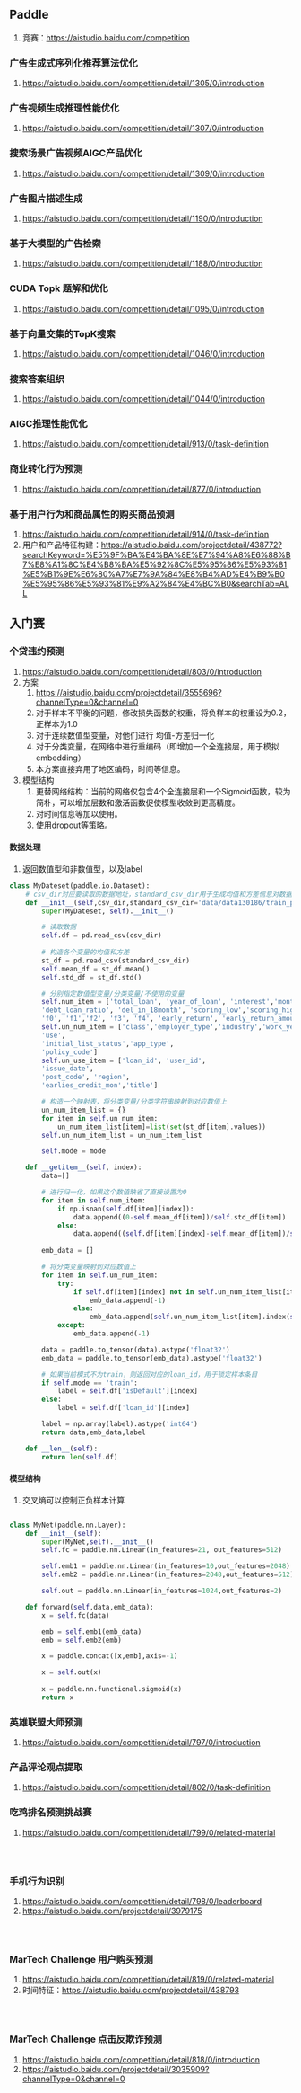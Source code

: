 ## Paddle
1. 竞赛：https://aistudio.baidu.com/competition




### 广告生成式序列化推荐算法优化
1. https://aistudio.baidu.com/competition/detail/1305/0/introduction


### 广告视频生成推理性能优化
1. https://aistudio.baidu.com/competition/detail/1307/0/introduction


### 搜索场景广告视频AIGC产品优化
1. https://aistudio.baidu.com/competition/detail/1309/0/introduction


### 广告图片描述生成
1. https://aistudio.baidu.com/competition/detail/1190/0/introduction

### 基于大模型的广告检索
1. https://aistudio.baidu.com/competition/detail/1188/0/introduction


### CUDA Topk 题解和优化
1. https://aistudio.baidu.com/competition/detail/1095/0/introduction

### 基于向量交集的TopK搜索
1. https://aistudio.baidu.com/competition/detail/1046/0/introduction

### 搜索答案组织
1. https://aistudio.baidu.com/competition/detail/1044/0/introduction

### AIGC推理性能优化
1. https://aistudio.baidu.com/competition/detail/913/0/task-definition

### 商业转化行为预测
1. https://aistudio.baidu.com/competition/detail/877/0/introduction

### 基于用户行为和商品属性的购买商品预测
1. https://aistudio.baidu.com/competition/detail/914/0/task-definition
2. 用户和产品特征构建：https://aistudio.baidu.com/projectdetail/438772?searchKeyword=%E5%9F%BA%E4%BA%8E%E7%94%A8%E6%88%B7%E8%A1%8C%E4%B8%BA%E5%92%8C%E5%95%86%E5%93%81%E5%B1%9E%E6%80%A7%E7%9A%84%E8%B4%AD%E4%B9%B0%E5%95%86%E5%93%81%E9%A2%84%E4%BC%B0&searchTab=ALL

## 入门赛
### 个贷违约预测
1. https://aistudio.baidu.com/competition/detail/803/0/introduction
2. 方案
   1. https://aistudio.baidu.com/projectdetail/3555696?channelType=0&channel=0
   2. 对于样本不平衡的问题，修改损失函数的权重，将负样本的权重设为0.2，正样本为1.0
   3. 对于连续数值型变量，对他们进行 均值-方差归一化
   4. 对于分类变量，在网络中进行重编码（即增加一个全连接层，用于模拟embedding）
   5. 本方案直接弃用了地区编码，时间等信息。
3. 模型结构
   1. 更替网络结构：当前的网络仅包含4个全连接层和一个Sigmoid函数，较为简朴，可以增加层数和激活函数促使模型收敛到更高精度。
   2. 对时间信息等加以使用。
   3. 使用dropout等策略。




#### 数据处理
1. 返回数值型和非数值型，以及label
```python
class MyDateset(paddle.io.Dataset):
    # csv_dir对应要读取的数据地址，standard_csv_dir用于生成均值和方差信息对数据进行归一化的文件地址
    def __init__(self,csv_dir,standard_csv_dir='data/data130186/train_public.csv',mode = 'train'):
        super(MyDateset, self).__init__()

        # 读取数据
        self.df = pd.read_csv(csv_dir)
        
        # 构造各个变量的均值和方差
        st_df = pd.read_csv(standard_csv_dir)
        self.mean_df = st_df.mean()
        self.std_df = st_df.std()

        # 分别指定数值型变量/分类变量/不使用的变量
        self.num_item = ['total_loan', 'year_of_loan', 'interest','monthly_payment',
        'debt_loan_ratio', 'del_in_18month', 'scoring_low','scoring_high', 'known_outstanding_loan', 'known_dero','pub_dero_bankrup', 'recircle_b', 'recircle_u', 
        'f0', 'f1','f2', 'f3', 'f4', 'early_return', 'early_return_amount','early_return_amount_3mon']
        self.un_num_item = ['class','employer_type','industry','work_year','house_exist', 'censor_status',
        'use',
        'initial_list_status','app_type',
        'policy_code']
        self.un_use_item = ['loan_id', 'user_id',
        'issue_date', 
        'post_code', 'region',
        'earlies_credit_mon','title']

        # 构造一个映射表，将分类变量/分类字符串映射到对应数值上
        un_num_item_list = {}
        for item in self.un_num_item:
            un_num_item_list[item]=list(set(st_df[item].values))
        self.un_num_item_list = un_num_item_list

        self.mode = mode

    def __getitem__(self, index):
        data=[]

        # 进行归一化，如果这个数值缺省了直接设置为0
        for item in self.num_item:
            if np.isnan(self.df[item][index]):
                data.append((0-self.mean_df[item])/self.std_df[item])
            else:
                data.append((self.df[item][index]-self.mean_df[item])/self.std_df[item])
        
        emb_data = []

        # 将分类变量映射到对应数值上
        for item in self.un_num_item:
            try:
                if self.df[item][index] not in self.un_num_item_list[item]:
                    emb_data.append(-1)
                else:
                    emb_data.append(self.un_num_item_list[item].index(self.df[item][index]))
            except:
                emb_data.append(-1)

        data = paddle.to_tensor(data).astype('float32')
        emb_data = paddle.to_tensor(emb_data).astype('float32')

        # 如果当前模式不为train，则返回对应的loan_id，用于锁定样本条目
        if self.mode == 'train':
            label = self.df['isDefault'][index]
        else:
            label = self.df['loan_id'][index]

        label = np.array(label).astype('int64')
        return data,emb_data,label

    def __len__(self):
        return len(self.df)

```


#### 模型结构
1. 交叉熵可以控制正负样本计算
```python

class MyNet(paddle.nn.Layer):
    def __init__(self):
        super(MyNet,self).__init__()
        self.fc = paddle.nn.Linear(in_features=21, out_features=512)

        self.emb1 = paddle.nn.Linear(in_features=10,out_features=2048)
        self.emb2 = paddle.nn.Linear(in_features=2048,out_features=512)

        self.out = paddle.nn.Linear(in_features=1024,out_features=2)

    def forward(self,data,emb_data):
        x = self.fc(data)

        emb = self.emb1(emb_data)
        emb = self.emb2(emb)

        x = paddle.concat([x,emb],axis=-1)

        x = self.out(x)
        
        x = paddle.nn.functional.sigmoid(x)
        return x


```


### 英雄联盟大师预测
1. https://aistudio.baidu.com/competition/detail/797/0/introduction



### 产品评论观点提取
1. https://aistudio.baidu.com/competition/detail/802/0/task-definition


### 吃鸡排名预测挑战赛
1. https://aistudio.baidu.com/competition/detail/799/0/related-material

```



```


### 手机行为识别
1. https://aistudio.baidu.com/competition/detail/798/0/leaderboard
2. https://aistudio.baidu.com/projectdetail/3979175

```



```


### MarTech Challenge 用户购买预测
1. https://aistudio.baidu.com/competition/detail/819/0/related-material
2. 时间特征：https://aistudio.baidu.com/projectdetail/438793
```



```


### MarTech Challenge 点击反欺诈预测
1. https://aistudio.baidu.com/competition/detail/818/0/introduction
2. https://aistudio.baidu.com/projectdetail/3035909?channelType=0&channel=0
```



```


### 

```



```


### 

```



```


### 

```



```


### 

```



```


### 

```



```


### 

```



```


### 

```



```


### 

```



```


### 

```



```


### 

```



```

